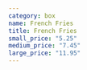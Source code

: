 ```yaml
---
category: box
name: French Fries
title: French Fries
small_price: "5.25"
medium_price: "7.45"
large_price: "11.95"
---
```

